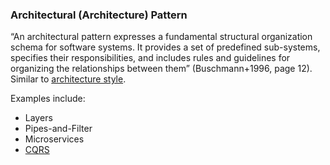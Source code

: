### Architectural (Architecture) Pattern

“An architectural pattern expresses a fundamental structural organization schema for software systems. It provides a set of predefined sub-systems, specifies their responsibilities, and includes rules and guidelines for organizing the relationships between them” (Buschmann+1996, page 12). Similar to [architecture style](#term-architecture-style).

Examples include:

* Layers
* Pipes-and-Filter
* Microservices
* [CQRS](#term-cqrs)


